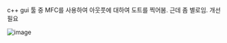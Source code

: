c++ gui 툴 중 MFC를 사용하여 아웃풋에 대하여 도트를 찍어봄. 근데 좀 별로임. 개선 필요

![image](https://user-images.githubusercontent.com/37788658/127765466-9bb99ecc-6f77-42bc-8c27-0e266f96fa99.png)
